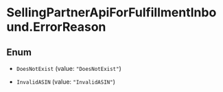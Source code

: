 # SellingPartnerApiForFulfillmentInbound.ErrorReason

## Enum


* `DoesNotExist` (value: `"DoesNotExist"`)

* `InvalidASIN` (value: `"InvalidASIN"`)


